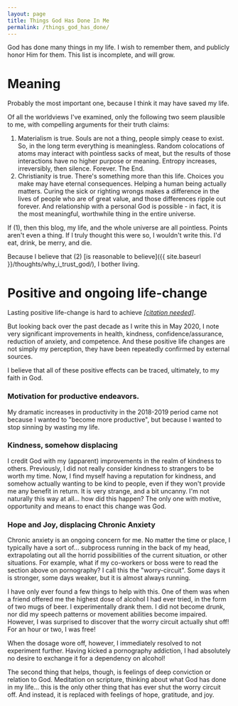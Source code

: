 ```yaml
---
layout: page
title: Things God Has Done In Me
permalink: /things_god_has_done/
---
```


God has done many things in my life. I wish to remember them, and publicly honor Him for them. This list is incomplete, and will grow. 

# Meaning
Probably the most important one, because I think it may have saved my life. 

Of all the worldviews I've examined, only the following two seem plausible to me, with compelling arguments for their truth claims: 
1. Materialism is true. Souls are not a thing, people simply cease to exist. So, in the long term everything is meaningless. Random colocations of atoms may interact with pointless sacks of meat, but the results of those interactions have no higher purpose or meaning. Entropy increases, irreversibly, then silence. Forever. The End.
2. Christianity is true. There's something more than this life. Choices you make may have eternal consequences. Helping a human being actually matters. Curing the sick or righting wrongs makes a difference in the lives of people who are of great value, and those differences ripple out forever. And relationship with a personal God is possible - in fact, it is the most meaningful, worthwhile thing in the entire universe.

If (1), then this blog, my life, and the whole universe are all pointless. Points aren't even a thing. If I truly thought this were so, I wouldn't write this. I'd eat, drink, be merry, and die. 

Because I believe that (2) [is reasonable to believe]({{ site.baseurl }}/thoughts/why_i_trust_god/), I bother living. 


# Positive and ongoing life-change
Lasting positive life-change is hard to achieve *[[citation needed]](https://en.wikipedia.org/wiki/Citation_needed)*. 

But looking back over the past decade as I write this in May 2020, I note very significant improvements in health, kindness, confidence/assurance, reduction of anxiety, and competence. And these positive life changes are not simply my perception, they have been repeatedly confirmed by external sources. 

I believe that all of these positive effects can be traced, ultimately, to my faith in God. 

### Motivation for productive endeavors. 
My dramatic increases in productivity in the 2018-2019 period came not because I wanted to "become more productive", but because I wanted to stop sinning by wasting my life. 

### Kindness, somehow displacing 
I credit God with my (apparent) improvements in the realm of kindness to others. Previously, I did not really consider kindness to strangers to be worth my time. Now, I find myself having a reputation for kindness, and somehow actually wanting to be kind to people, even if they won't provide me any benefit in return. It is very strange, and a bit uncanny. I'm not naturally this way at all... how did this happen? The only one with motive, opportunity and means to enact this change was God.

### Hope and Joy, displacing Chronic Anxiety
Chronic anxiety is an ongoing concern for me. No matter the time or place, I typically have a sort of... subprocess running in the back of my head, extrapolating out all the horrid possibilities of the current situation, or other situations. For example, what if my co-workers or boss were to read the section above on pornography? I call this the "worry-circuit". Some days it is stronger, some days weaker, but it is almost always running.

I have only ever found a few things to help with this. One of them was when a friend offered me the highest dose of alcohol I had ever tried, in the form of two mugs of beer. I experimentally drank them. I did not become drunk, nor did my speech patterns or movement abilities become impaired. However, I was surprised to discover that the worry circuit actually shut off! For an hour or two, I was free!

When the dosage wore off, however, I immediately resolved to not experiment further. Having kicked a pornography addiction, I had absolutely no desire to exchange it for a dependency on alcohol!

The second thing that helps, though, is feelings of deep conviction or relation to God. Meditation on scripture, thinking about what God has done in my life... this is the only other thing that has ever shut the worry circuit off. And instead, it is replaced with feelings of hope, gratitude, and joy. 